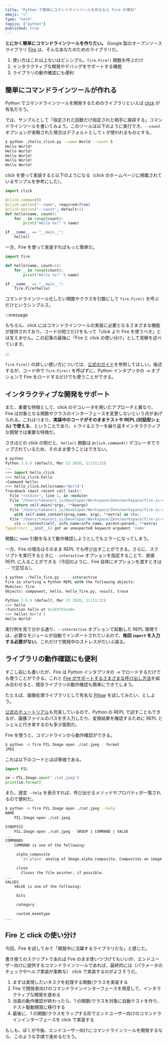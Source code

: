 ```yaml
---
title: "Python で簡単にコマンドラインツールを作るなら Fire が便利"
emoji: "🔥"
type: "tech"
topics: ["python"]
published: true
---
```


**とにかく簡単にコマンドラインツールを作りたい。** Google 製のオープンソースライブラリ [Fire](https://google.github.io/python-fire/) は、そんなあなたのためのライブラリだ。

1. 使い方はこれ以上ないほどシンプル。`fire.Fire()` 関数を呼ぶだけ
2. インタラクティブな開発やデバッグをサポートする機能
3. ライブラリの動作確認にも便利

## 簡単にコマンドラインツールが作れる

Python でコマンドラインツールを開発するためのライブラリといえば [click](https://click.palletsprojects.com/) が有名だろう。

では、サンプルとして「指定された回数だけ指定された相手に挨拶する」コマンドラインツールを書いてみよう。このツールは以下のように実行でき、`--count` オプションが省略された場合はデフォルトとして `1` が使われるものとする。

```bash
$ python ./hello_click.py --name World --count 5
Hello World!
Hello World!
Hello World!
Hello World!
Hello World!
```

click を使って実装すると以下のようになる（click のホームページに掲載されているサンプルを参考にした）。

```python
import click

@click.command()
@click.option("--name", required=True)
@click.option("--count", default=1)
def hello(name, count):
    for _ in range(count):
        print("Hello %s!" % name)

if __name__ == "__main__":
    hello()
```

一方、Fire を使って実装すればもっと簡単だ。

```python
import fire

def hello(name, count=1):
    for _ in range(count):
        print("Hello %s!" % name)

if __name__ == "__main__":
    fire.Fire(hello)
```

コマンドラインツール化したい関数やクラスを引数にして `fire.Fire()` を呼ぶだけというシンプルさ。

:::message

もちろん、click にはコマンドラインツールの実装に必要となるさまざまな機能が提供されており、コードの短さだけをもって「click より Fire を使うべき」とは言えません。この記事の最後に「Fire と click の使い分け」として見解を述べています。

:::

`fire.Fire()` の詳しい使い方については、[公式のガイド](https://google.github.io/python-fire/guide/)を参照してほしい。後述するが、コード中で `fire.Fire()` を呼ばずに、Python インタプリタの `-m` オプションで Fire をロードするだけでも使うことができる。

## インタラクティブな開発をサポート

また、重要な特徴として、click のデコレータを用いたアプローチと異なり、Fire は対象となる関数やクラスのインターフェースを変更しないという点があげられる。これはつまり、**実装中のコードがそのままテストや REPL (対話型シェル) で使える**、ということであり、トライ＆エラーを繰り返すインタラクティブな開発では重要な特徴だ。

さきほどの click の例だと、`hello()` 関数は `@click.command()` デコレータでラップされているため、そのまま使うことはできない。

```python
$ python
Python 3.6.6 (default, Mar 23 2020, 11:51:32)
...
>>> import hello_click
>>> hello_click.hello
<Command hello>
>>> hello_click.hello(name='World')
Traceback (most recent call last):
  File "<stdin>", line 1, in <module>
  File "/Users/takanori_is/Developer/Workspace/Zenn/workspace/fire-is-one-of-python-library-for-creating-cli/.venv/lib/python3.6/site-packages/click/core.py", line 829, in __call__
    return self.main(*args, **kwargs)
  File "/Users/takanori_is/Developer/Workspace/Zenn/workspace/fire-is-one-of-python-library-for-creating-cli/.venv/lib/python3.6/site-packages/click/core.py", line 781, in main
    with self.make_context(prog_name, args, **extra) as ctx:
  File "/Users/takanori_is/Developer/Workspace/Zenn/workspace/fire-is-one-of-python-library-for-creating-cli/.venv/lib/python3.6/site-packages/click/core.py", line 698, in make_context
    ctx = Context(self, info_name=info_name, parent=parent, **extra)
TypeError: __init__() got an unexpected keyword argument 'name'
```

関数に `name` 引数を与えて動作確認しようとしてもエラーになってしまう。

一方、Fire の場合はそのまま REPL でも呼び出すことができる。さらに、スクリプトを実行するときに `--interactive` オプションを指定することで、直接 REPL に入ることができる（今回のように、Fire 自体にオプションを渡すときは `--` で区切る）。

```python
$ python ./hello_fire.py -- --interactive
Fire is starting a Python REPL with the following objects:
Modules: fire
Objects: component, hello, hello_fire.py, result, trace

Python 3.6.6 (default, Mar 23 2020, 11:51:32)
>>> hello
<function hello at 0x103f81ea0>
>>> hello('World')
Hello World!
```

実行例を見て分かる通り、`--interactive` オプションで起動した REPL 環境では、必要なモジュールが自動でインポートされているので、**毎回 `import` を入力する必要がない**。これだけで開発中のストレスがだいぶ減る。

## ライブラリの動作確認にも便利

すこし前にも書いたが、Fire は Python インタプリタの `-m` でロードするだけでも使うことができる。これと [Fire がサポートするさまざまな呼び出し方法](https://google.github.io/python-fire/using-cli/)を組み合わせると、既存ライブラリの動作確認も簡単にできてしまう。

たとえば、画像処理ライブラリとして有名な [Pillow](https://pillow.readthedocs.io/en/stable/) を試してみたい、としよう。

[公式のチュートリアル](https://pillow.readthedocs.io/en/stable/handbook/tutorial.html)も充実しているので、Python の REPL で試すこともできるが、画像ファイルのパスを手入力したり、変換結果を確認するために REPL とシェルと行き来するのも多少面倒だ。

Fire を使うと、コマンドラインから動作確認ができる。

```bash
$ python -m fire PIL.Image open ./cat.jpeg - format
JPEG
```

これは以下のコードとほぼ等価である。

```python
import PIL

im = PIL.Image.open('./cat.jpeg')
print(im.format)
```

また、適宜 `--help` を表示すれば、呼び出せるメソッドやプロパティが一覧されるので便利だ。

```bash
$ python -m fire PIL.Image open ./cat.jpeg --help
NAME
    PIL.Image open ./cat.jpeg

SYNOPSIS
    PIL.Image open ./cat.jpeg - GROUP | COMMAND | VALUE
...
COMMANDS
    COMMAND is one of the following:

     alpha_composite
       'In-place' analog of Image.alpha_composite. Composites an image onto this image.

     close
       Closes the file pointer, if possible.
...
VALUES
    VALUE is one of the following:

     bits

     category

     custom_mimetype
...
```

## Fire と click の使い分け

今回、Fire を試してみて「開発中に活躍するライブラリだな」と感じた。

書き捨てのスクリプトであれば Fire のまま使いつづけてもいいが、エンドユーザー向けに提供するコマンドラインツールであれば、最終的には（パラメータのチェックやヘルプ実装が柔軟な） click で実装するのがよさそうだ。

1. まずは実現したいタスクを処理する関数/クラスを実装する
2. Fire で開発者向けのコマンドラインインターフェースを用意して、インタラクティブな開発を進める
3. 当面の動作確認が終わったら、1 の関数/クラスを対象に自動テストを作り、テスト駆動開発に移行する
4. 最後に、1 の関数/クラスをラップする形でエンドユーザー向けのコマンドラインインターフェースを click で実装する

もしも、ぼくが今後、エンドユーザー向けにコマンドラインツールを開発するなら、このような手順で進めるだろう。